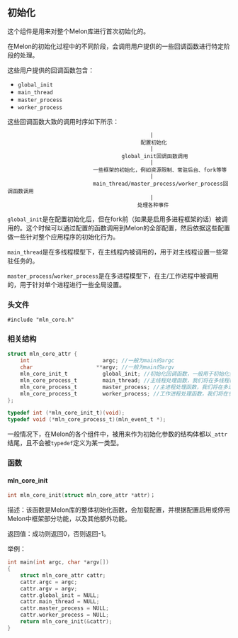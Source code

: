 ## 初始化

这个组件是用来对整个Melon库进行首次初始化的。

在Melon的初始化过程中的不同阶段，会调用用户提供的一些回调函数进行特定阶段的处理。

这些用户提供的回调函数包含：

- `global_init`
- `main_thread`
- `master_process`
- `worker_process`

这些回调函数大致的调用时序如下所示：

```
                                             |
                                          配置初始化
                                             |
                                    global_init回调函数调用
                                             |
                           一些框架的初始化，例如资源限制、常驻后台、fork等等
                                             |
                           main_thread/master_process/worker_process回调函数调用
                                             |
                                         处理各种事件
```

`global_init`是在配置初始化后，但在fork前（如果是启用多进程框架的话）被调用的。这个时候可以通过配置的函数调用到Melon的全部配置，然后依据这些配置做一些针对整个应用程序的初始化行为。

`main_thread`是在多线程模型下，在主线程内被调用的，用于对主线程设置一些常驻任务的。

`master_process`/`worker_process`是在多进程模型下，在主/工作进程中被调用的，用于针对单个进程进行一些全局设置。



### 头文件

```
#include "mln_core.h"
```



### 相关结构

```c
struct mln_core_attr {
    int                       argc; //一般为main的argc
    char                    **argv; //一般为main的argv
    mln_core_init_t           global_init; //初始化回调函数，一般用于初始化全局变量，该回调会在配置加载完成后被调用
    mln_core_process_t        main_thread; //主线程处理函数，我们将在多线程框架部分深入
    mln_core_process_t        master_process; //主进程处理函数，我们将在多进程框架部分深入
    mln_core_process_t        worker_process; //工作进程处理函数，我们将在多进程框架部分深入
};

typedef int (*mln_core_init_t)(void);
typedef void (*mln_core_process_t)(mln_event_t *);
```

一般情况下，在Melon的各个组件中，被用来作为初始化参数的结构体都以`_attr`结尾，且不会被`typedef`定义为某一类型。



### 函数



#### mln_core_init

```c
int mln_core_init(struct mln_core_attr *attr)；
```

描述：该函数是Melon库的整体初始化函数，会加载配置，并根据配置启用或停用Melon中框架部分功能，以及其他额外功能。

返回值：成功则返回0，否则返回-1。

举例：

```c
int main(int argc, char *argv[])
{
    struct mln_core_attr cattr;
    cattr.argc = argc;
    cattr.argv = argv;
    cattr.global_init = NULL;
    cattr.main_thread = NULL;
    cattr.master_process = NULL;
    cattr.worker_process = NULL;
    return mln_core_init(&cattr);
}
```

